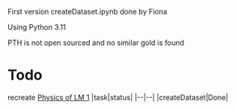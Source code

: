 First version createDataset.ipynb done by Fiona

Using Python 3.11

PTH is not open sourced and no similar gold is found
# Todo

recreate [Physics of LM 1](https://arxiv.org/pdf/2305.13673)
|task|status|
|--|--|
|createDataset|Done|
